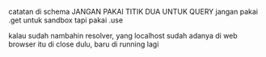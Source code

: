 catatan di schema JANGAN PAKAI TITIK DUA UNTUK QUERY
jangan pakai .get untuk sandbox tapi pakai .use

kalau sudah nambahin resolver, yang localhost sudah adanya di web browser itu di close dulu, baru di running lagi